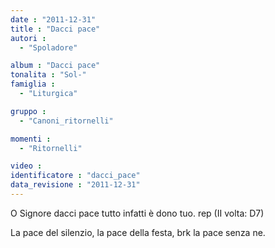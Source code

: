 ```yaml
---
date : "2011-12-31"
title : "Dacci pace"
autori : 
  - "Spoladore"

album : "Dacci pace"
tonalita : "Sol-"
famiglia : 
  - "Liturgica"

gruppo : 
  - "Canoni_ritornelli"

momenti : 
  - "Ritornelli"

video : 
identificatore : "dacci_pace"
data_revisione : "2011-12-31"
---
```

  
  
O Signore dacci pace tutto infatti è dono tuo. rep (II volta: D7)  
  
La pace del silenzio, la pace della festa, brk la pace senza ne.  
  
  
  
  
